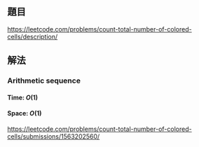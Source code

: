 ## 題目
https://leetcode.com/problems/count-total-number-of-colored-cells/description/
## 解法
### Arithmetic sequence
#### Time: $O(1)$
#### Space: $O(1)$
https://leetcode.com/problems/count-total-number-of-colored-cells/submissions/1563202560/
